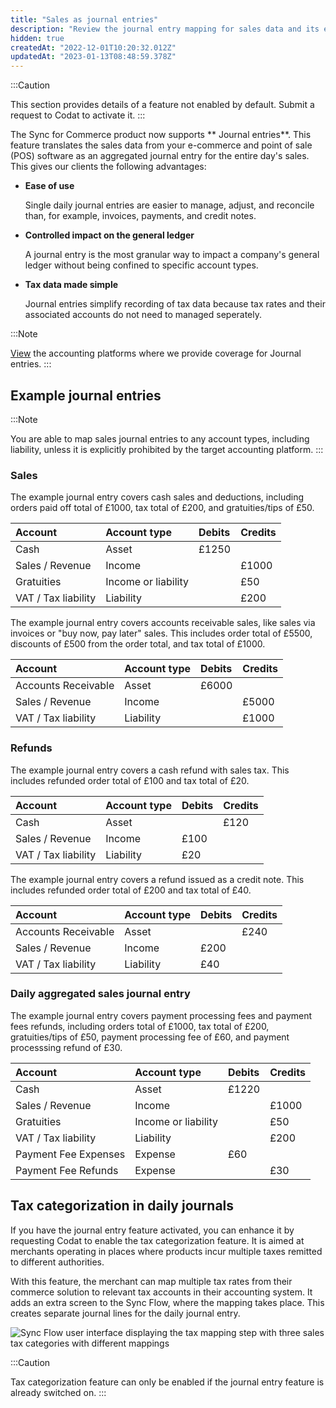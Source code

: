 ```yaml
---
title: "Sales as journal entries"
description: "Review the journal entry mapping for sales data and its examples"
hidden: true
createdAt: "2022-12-01T10:20:32.012Z"
updatedAt: "2023-01-13T08:48:59.378Z"
---
```


:::Caution

This section provides details of a feature not enabled by default. Submit a request to Codat to activate it.
:::

The Sync for Commerce product now supports ** Journal entries**. This feature translates the sales data from your e-commerce and point of sale (POS) software as an aggregated journal entry for the entire day's sales. This gives our clients the following advantages:

- **Ease of use**

  Single daily journal entries are easier to manage, adjust, and reconcile than, for example, invoices, payments, and credit notes.

- **Controlled impact on the general ledger**

  A journal entry is the most granular way to impact a company's general ledger without being confined to specific account types.

- **Tax data made simple**

  Journal entries simplify recording of tax data because tax rates and their associated accounts do not need to managed seperately.

:::Note

[View](https://knowledge.codat.io/supported-features/accounting?view=tab-by-data-type&dataType=journalEntries) the accounting platforms where we provide coverage for Journal entries.
:::

## Example journal entries

:::Note

You are able to map sales journal entries to any account types, including liability, unless it is explicitly prohibited by the target accounting platform.
:::

### Sales

The example journal entry covers cash sales and deductions, including orders paid off total of £1000, tax total of £200, and gratuities/tips of £50.

| Account             | Account type        | Debits | Credits |
| :------------------ | :------------------ | :----- | :------ |
| Cash                | Asset               | £1250  |         |
| Sales / Revenue     | Income              |        | £1000   |
| Gratuities          | Income or liability |        | £50     |
| VAT / Tax liability | Liability           |        | £200    |

The example journal entry covers accounts receivable sales, like sales via invoices or "buy now, pay later" sales. This includes order total of £5500, discounts of £500 from the order total, and tax total of £1000.

| Account             | Account type | Debits | Credits |
| :------------------ | :----------- | :----- | :------ |
| Accounts Receivable | Asset        | £6000  |         |
| Sales / Revenue     | Income       |        | £5000   |
| VAT / Tax liability | Liability    |        | £1000   |

### Refunds

The example journal entry covers a cash refund with sales tax. This includes refunded order total of £100 and tax total of £20.

| Account             | Account type | Debits | Credits |
| :------------------ | :----------- | :----- | :------ |
| Cash                | Asset        |        | £120    |
| Sales / Revenue     | Income       | £100   |         |
| VAT / Tax liability | Liability    | £20    |         |

The example journal entry covers a refund issued as a credit note. This includes refunded order total of £200 and tax total of £40.

| Account             | Account type | Debits | Credits |
| :------------------ | :----------- | :----- | :------ |
| Accounts Receivable | Asset        |        | £240    |
| Sales / Revenue     | Income       | £200   |         |
| VAT / Tax liability | Liability    | £40    |         |

### Daily aggregated sales journal entry

The example journal entry covers payment processing fees and payment fees refunds, including orders total of £1000, tax total of £200, gratuities/tips of £50, payment processing fee of £60, and payment processsing refund of £30.

| Account              | Account type        | Debits | Credits |
| :------------------- | :------------------ | :----- | :------ |
| Cash                 | Asset               | £1220  |         |
| Sales / Revenue      | Income              |        | £1000   |
| Gratuities           | Income or liability |        | £50     |
| VAT / Tax liability  | Liability           |        | £200    |
| Payment Fee Expenses | Expense             | £60    |         |
| Payment Fee Refunds  | Expense             |        | £30     |

## Tax categorization in daily journals

If you have the journal entry feature activated, you can enhance it by requesting Codat to enable the tax categorization feature. It is aimed at merchants operating in places where products incur multiple taxes remitted to different authorities.

With this feature, the merchant can map multiple tax rates from their commerce solution to relevant tax accounts in their accounting system. It adds an extra screen to the Sync Flow, where the mapping takes place. This creates separate journal lines for the daily journal entry.

<img
  src="/img/old/b85cf3a-2023-01-13_08-29-50.png"
  alt="Sync Flow user interface displaying the tax mapping step with three sales tax categories with different mappings"
/>

:::Caution

Tax categorization feature can only be enabled if the journal entry feature is already switched on.
:::
